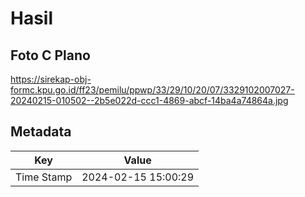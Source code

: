 # Hasil

## Foto C Plano

https://sirekap-obj-formc.kpu.go.id/ff23/pemilu/ppwp/33/29/10/20/07/3329102007027-20240215-010502--2b5e022d-ccc1-4869-abcf-14ba4a74864a.jpg


## Metadata

| Key        | Value               |
| ---------- | ------------------- |
| Time Stamp | 2024-02-15 15:00:29 |



